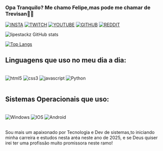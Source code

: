 ### Opa Tranquilo? Me chamo Felipe,mas pode me chamar de Trevisan🤙🏻
[![INSTA](https://img.shields.io/badge/Instagram-E4405F?style=for-the-badge&logo=instagram&logoColor=white)](https://www.instagram.com/lipee_tr/)
[![TWITCH](https://img.shields.io/badge/Twitch-9146FF?style=for-the-badge&logo=twitch&logoColor=white)](https://www.twitch.tv/lipecamionero)
[![YOUTUBE](https://img.shields.io/badge/YouTube-FF0000?style=for-the-badge&logo=youtube&logoColor=white)](https://www.youtube.com/@yukaii_onee)
[![GITHUB](https://img.shields.io/badge/GitHub-100000?style=for-the-badge&logo=github&logoColor=white)](https://github.com/lipestackz)
[![REDDIT](https://img.shields.io/badge/Reddit-FF4500?style=for-the-badge&logo=reddit&logoColor=white)](https://www.reddit.com/user/Previous-Attempt-461/)



![lipestackz GitHub stats](https://github-readme-stats.vercel.app/api?username=lipestackz&show_icons=true&theme=radical)

[![Top Langs](https://github-readme-stats.vercel.app/api/top-langs/?username=lipestackz&layout=pie)](https://github.com/anuraghazra/github-readme-stats)

## Linguagens que uso no meu dia a dia:

<div style="display: inline_blocl"><br/>
<img align="center" alt="html5" src="https://img.shields.io/badge/HTML5-E34F26?style=for-the-badge&logo=html5&logoColor=white"/>
<img align="center" alt="css3" src="https://img.shields.io/badge/CSS3-1572B6?style=for-the-badge&logo=css3&logoColor=White"/>
<img align="center" alt="javascript" src="https://img.shields.io/badge/JavaScript-F7DF1E?style=for-the-badge&logo=javascript&logoColor=black"/>
<img align="center" alt="Python" src="https://img.shields.io/badge/Python-14354C?style=for-the-badge&logo=python&logoColor=white"/>
</div><br>

## Sistemas Operacionais que uso:

<div style="display: inline_blocl"><br/>
<img align="center" alt="Windows" src="https://img.shields.io/badge/Windows-0078D6?style=for-the-badge&logo=windows&logoColor=white"/>
<img align="center" alt="IOS" src="https://img.shields.io/badge/iOS-000000?style=for-the-badge&logo=ios&logoColor=white"/>
<img align="center" alt="Android" src="https://img.shields.io/badge/Android-3DDC84?style=for-the-badge&logo=android&logoColor=white"/>
</div><br>

Sou mais um apaixonado por Tecnologia e Dev de sistemas,to iniciando minha carreira e estudos nesta aréa neste ano de 2025, e se Deus quiser irei ter uma profissão muito promissora neste ramo!
